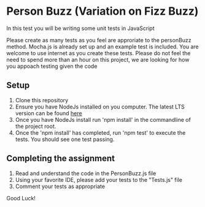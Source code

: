 # Person Buzz (Variation on Fizz Buzz)

In this test you will be writing some unit tests in JavaScript

Please create as many tests as you feel are approriate to the personBuzz method. Mocha.js is already set up and an example test is included. You are welcome to use internet as you create these tests. Please do not feel the need to spend more than an hour on this project, we are looking for how you appoach testing given the code 

## Setup
1. Clone this repository
2. Ensure you have NodeJs installed on you computer. The latest LTS version can be found [here](https://nodejs.org/)
3. Once you have NodeJs install run 'npm install' in the commandline of the project root.
4. Once the 'npm install' has completed, run 'npm test' to execute the tests. You should see one test passing. 

## Completing the assignment
1. Read and understand the code in the PersonBuzz.js file
2. Using your favorite IDE, please add your tests to the "Tests.js" file
3. Comment your tests as appropriate 


Good Luck!

